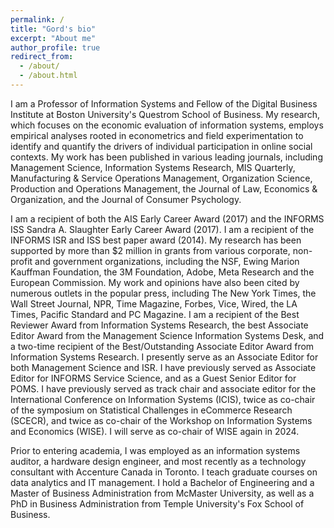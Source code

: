 ```yaml
---
permalink: /
title: "Gord's bio"
excerpt: "About me"
author_profile: true
redirect_from: 
  - /about/
  - /about.html
---
```


I am a Professor of Information Systems and Fellow of the Digital Business Institute at Boston University's Questrom School of Business. My research, which focuses on the economic evaluation of information systems, employs empirical analyses rooted in econometrics and field experimentation to identify and quantify the drivers of individual participation in online social contexts. My work has been published in various leading journals, including Management Science, Information Systems Research, MIS Quarterly, Manufacturing & Service Operations Management, Organization Science, Production and Operations Management, the Journal of Law, Economics & Organization, and the Journal of Consumer Psychology.

I am a recipient of both the AIS Early Career Award (2017) and the INFORMS ISS Sandra A. Slaughter Early Career Award (2017). I am a recipient of the INFORMS ISR and ISS best paper award (2014). My research has been supported by more than $2 million in grants from various corporate, non-profit and government organizations, including the NSF, Ewing Marion Kauffman Foundation, the 3M Foundation, Adobe, Meta Research and the European Commission. My work and opinions have also been cited by numerous outlets in the popular press, including The New York Times, the Wall Street Journal, NPR, Time Magazine, Forbes, Vice, Wired, the LA Times, Pacific Standard and PC Magazine. I am a recipient of the Best Reviewer Award from Information Systems Research, the best Associate Editor Award from the Management Science Information Systems Desk, and a two-time recipient of the Best/Outstanding Associate Editor Award from Information Systems Research. I presently serve as an Associate Editor for both Management Science and ISR. I have previously served as Associate Editor for INFORMS Service Science, and as a Guest Senior Editor for POMS. I have previously served as track chair and associate editor for the International Conference on Information Systems (ICIS), twice as co-chair of the symposium on Statistical Challenges in eCommerce Research (SCECR), and twice as co-chair of the Workshop on Information Systems and Economics (WISE). I will serve as co-chair of WISE again in 2024.

Prior to entering academia, I was employed as an information systems auditor, a hardware design engineer, and most recently as a technology consultant with Accenture Canada in Toronto. I teach graduate courses on data analytics and IT management. I hold a Bachelor of Engineering and a Master of Business Administration from McMaster University, as well as a PhD in Business Administration from Temple University's Fox School of Business.